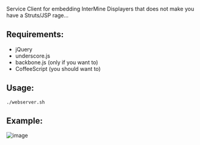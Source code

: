 Service Client for embedding InterMine Displayers that does not make you have a Struts/JSP rage...

## Requirements:
- jQuery
- underscore.js
- backbone.js (only if you want to)
- CoffeeScript (you should want to)

## Usage:
<code>./webserver.sh</code>

## Example:
![image](https://raw.github.com/radekstepan/intermine-displayer-client/master/example.png)
